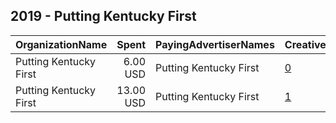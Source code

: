 ## 2019 - Putting Kentucky First 
|OrganizationName|Spent|PayingAdvertiserNames|CreativeUrls|Impressions|Genders|AgeBrackets|CountryCodes|BillingAddresses|CandidateBallotInformation|
|:---|---:|:---|:---|---:|:---|:---|:---|:---|:---|
|Putting Kentucky First|6.00 USD|Putting Kentucky First|[0](https://www.snap.com/political-ads/asset/0141952a1bc4537b39f999226d7c43241f9ebaac3f7eecbcfd2ff3c03951a6b8?mediaType=png)|5,508||18+|united states|US||
|Putting Kentucky First|13.00 USD|Putting Kentucky First|[1](https://www.snap.com/political-ads/asset/0141952a1bc4537b39f999226d7c43241f9ebaac3f7eecbcfd2ff3c03951a6b8?mediaType=png)|12,038||18+|united states|US||
